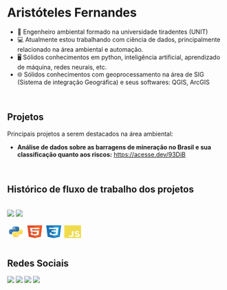 # Aristóteles Fernandes

- 🏫 Engenheiro ambiental formado na universidade tiradentes (UNIT)
- 💻 Atualmente estou trabalhando com ciência de dados, principalmente relacionado na área ambiental e automação.
- 🖥️ Sólidos conhecimentos em python, inteligência artificial, aprendizado de máquina, redes neurais, etc.
- 🌐 Sólidos conhecimentos com geoprocessamento na área de SIG (Sistema de integração Geográfica) e seus softwares: QGIS, ArcGIS
<br/>

## Projetos
Principais projetos a serem destacados na área ambiental:

* **Análise de dados sobre as barragens de mineração no Brasil e sua classificação quanto aos riscos:** https://acesse.dev/93DiB
<br/>

## Histórico de fluxo de trabalho dos projetos 
<br/>
<div>
  <a href="https://github.com/fernandessfae/"></a>
  <img height="180em" src="https://github-readme-stats-git-masterrstaa-rickstaa.vercel.app/api?username=fernandessfae&&show_icons=true&theme=github_dark"/>
  <img height="180em" src="https://github-readme-stats-git-masterrstaa-rickstaa.vercel.app/api/top-langs/?username=fernandessfae&&layout=compact&theme=github_dark"/>
</div>

<div style="display: inline_block"><br/>
  <img align="center" alt="Fernandes-Python" height="30" width="40" src="https://raw.githubusercontent.com/devicons/devicon/master/icons/python/python-original.svg"/>
  <img align="center" alt="Fernandes-HTML" height="30" width="40" src="https://raw.githubusercontent.com/devicons/devicon/master/icons/html5/html5-original.svg">
  <img align="center" alt="Fernandes-CSS" height="30" width="40" src="https://raw.githubusercontent.com/devicons/devicon/master/icons/css3/css3-original.svg">
  <img align="center" alt="Fernandes-Js" height="30" width="40" src="https://raw.githubusercontent.com/devicons/devicon/master/icons/javascript/javascript-plain.svg">
</div>
<br/>

## Redes Sociais

<div>
  <a href="mailto:aristotelesfernandes11@gmail.com"><img src="https://img.shields.io/badge/Gmail-D14836?style=for-the-badge&logo=gmail&logoColor=white" target="_blank"></a>
  <a href="https://wa.me/5579998461797"><img src="https://img.shields.io/badge/WhatsApp-25D366?style=for-the-badge&logo=whatsapp&logoColor=white" target="_blank"/></a>
  <a href="https://www.linkedin.com/in/engafs" target="_blank"><img src="https://img.shields.io/badge/-LinkedIn-%230077B5?style=for-the-badge&logo=linkedin&logoColor=white" target="_blank"></a>
  <a href="https://medium.com/@aristotelesfernandes11"><img src="https://img.shields.io/badge/Medium-12100E?style=for-the-badge&logo=medium&logoColor=white" target="_blank"/></a>
</div>

